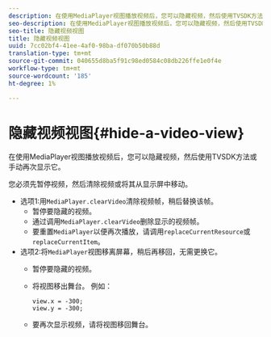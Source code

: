 ```yaml
---
description: 在使用MediaPlayer视图播放视频后，您可以隐藏视频，然后使用TVSDK方法或手动再次显示它。
seo-description: 在使用MediaPlayer视图播放视频后，您可以隐藏视频，然后使用TVSDK方法或手动再次显示它。
seo-title: 隐藏视频视图
title: 隐藏视频视图
uuid: 7cc02bf4-41ee-4af0-98ba-df070b50b88d
translation-type: tm+mt
source-git-commit: 040655d8ba5f91c98ed0584c08db226ffe1e0f4e
workflow-type: tm+mt
source-wordcount: '185'
ht-degree: 1%

---
```



# 隐藏视频视图{#hide-a-video-view}

在使用MediaPlayer视图播放视频后，您可以隐藏视频，然后使用TVSDK方法或手动再次显示它。

您必须先暂停视频，然后清除视频或将其从显示屏中移动。
* 选项1:用`MediaPlayer.clearVideo`清除视频帧，&#x200B;稍后替换该帧。
   * 暂停要隐藏的视频。
   * 通过调用`MediaPlayer.clearVideo`删除显示的视频帧。
   * 要重置`MediaPlayer`以便再次播放，请调用`replaceCurrentResource`或`replaceCurrentItem`。
* 选项2:将`MediaPlayer`视图移离屏幕，稍后再移回，无需更换它。
   * 暂停要隐藏的视频。
   * 将视图移出舞台。 例如：

      ```
      view.x = -300; 
      view.y = -300;
      ```

   * 要再次显示视频，请将视图移回舞台。
